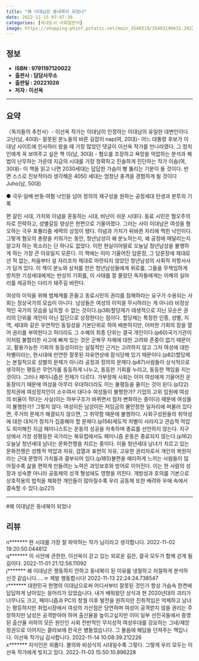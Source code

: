 ```yaml
---
title: "왜 이대남은 동네북이 되었나"
date: 2022-11-15 07:47:39
categories: [국내도서 사회일반서]
image: https://shopping-phinf.pstatic.net/main_3548319/35483196631.20221101121836.jpg
---
```


## **정보**

- **ISBN : 9791197120022**
- **출판사 : 담담사무소**
- **출판일 : 20221026**
- **저자 : 이선옥**

------



## **요약**

〈독자들의 추천사〉- 이선옥 작가는 이대남이 인정하는 이대남의 유일한 대변인이다. 고난(남, 40대)- 잘못된 분노들의 바른 길잡이 nap(여, 20대)- 어느 대통령 후보가 이대남 사이트에 인사하러 왔을 때 가장 많았던 댓글이 이선옥 작가를 만나라였다. 그 정치인에게 꼭 보여주고 싶은 책 이(남, 30대) - 혐오를 조장하고 욕망을 억압하는 분석과 해법이 난무하는 가운데 지금의 시대를 가장 정확하고 진솔하게 진단하는 작가 이솜(여, 30대)- 이 책을 읽고 나면 2030세대는 답답한 가슴이 뻥 뚫리는 기분이 들 것이다. 반면 스스로 진보적이라 생각해온 4050 세대는 엄청난 충격을 경험하게 될 것이다 Juho(남, 50대)

● 극우·일베·반동·여혐 낙인을 넘어
정의의 재구성을 원하는 공정세대 탄생과 분투의 기록

편 갈린 시대, 가치와 이념을 혼동하는 시대, 비난이 쉬운 시대다. 동료 시민은 혐오주의자로 전락하고, 성별갈등 양상은 한편으로 기울어졌다. 그러는 사이 이대남은 여성을 혐오하는 극우 포퓰리즘 세력의 상징이 됐다. 이념과 가치가 뒤바뀐 자리에 찍힌 낙인이다. 
그렇게 혐오의 총량을 키워가는 동안, 청년남성이 왜 분노하는지, 왜 공정에 매달리는지 알고자 하는 목소리는 단 하나도 없었다. 이런 현실이야말로 오늘날 청년남성을 불행하게 하는 가장 큰 이유일지 모른다. 이 책에는 이미 기울어진 담론장, 그 담론장에 제대로 선 적 없는, 처음부터 설 자리조차 제대로 마련되지 않았던 청년남성의 사회적 저항서사가 담겨 있다. 이 책이 분노와 상처를 안은 청년남성들에게 위로를, 그들을 무책임하게 방치한 기성세대에게는 반성의 기회를, 이 사태를 잘 몰랐던 독자들에게는 이해의 실마리를 제공하는 다리가 돼주길 바란다.

여성의 이익을 위해 법체계를 흔들고 동료시민의 권리를 침해하라는 요구가 수용되는 사회는 정상국가의 모습이 아니다. 남성들은 여성의 이익을 무시하라는 게 아니라 비정상적인 국가의 모습을 납득할 수 없는 것이다.(p38)할당제가 태생적으로 지닌 모순은 권리의 단위를 개인이 아닌 집단으로 상정한다는 점이다. 할당제는 특정한 인종, 성별, 지역, 세대와 같은 우연적인 동질성을 기본단위로 하여 배분하지만, 어떠한 기회의 장을 열어 권리를 부여한다고 하더라도 그 수혜의 최종 단위는 결국 개인이다.(p60)국가기관이 이처럼 불합리한 사고에 빠져 있는 것은 군복무 자체에 대한 고려와 존중이 없기 때문이고, 활용가능한 기회의 동등성이라는 실질적인 근거는 고려하지 않고 그저 여성에 대한 차별이라는, 현시대에 만연한 잘못된 자유연상에 잠식당해 있기 때문이다.(p82)할당제는 본질적으로 성별의 문제가 아니라 공정과 정의의 문제다.(p87)사람들이 상식적으로 생각하는 평등은 무언가를 동등하게 나누고, 동등한 기회를 누리고, 동등한 책임을 지는 것이다. 그러나 페미니즘은 전제가 다르다. 가부장제 사회는 이미 여성에게 기울어진 운동장이기 때문에 여성을 아무리 우대하더라도 이는 불평등을 줄이는 것이 된다.(p122)정치권에 여성정치인이 소수여서 대다수 여성들이 불행한가? 기업의 고위 임원에 여성의 비율이 적다는 사실(이는 하부구조가 바뀌면서 점차 변화하는 중이다) 때문에 여성들이 불행한가? 그렇지 않다. 여성이든 남성이든 저임금의 불안정한 일자리에 머물러 있다면, 주거의 문제가 해결되지 않으면, 그 취약함 때문에 불행하다. 사회구성원들의 취약성에 대한 대처가 정치가 집중해야 할 문제다.(p156)제도적 차별이 사라지고 관습적 억압도 희미해진 지금 페미니스트는 운동의 성공을 자축하며 종료를 선언하지 않는다. 지구상에서 가장 성평등한 국가라는 북유럽에서도 페미니즘 운동은 종료되지 않는다.(p162)오늘날 청년세대 남녀는 문화전쟁을 치르는 중이다. 이들 청년세대 남녀가 치르고 있는 문화전쟁은 성性적 억압과 자유, 검열과 표현의 자유, 고유한 권리자로서 개인의 복원이라는 근대 문명의 가치들과 결부되어 있다.(p185)불편을 예리하게 느끼는 사람들이 많아질수록 삶을 편하게 만들려는 노력은 과잉보호와 방어로 이어진다. 이는 한 사람의 성장과 성숙뿐 아니라 공동체의 성격 형성에도 영향을 끼친다. 개방성과 호의를 기본으로 상호작용의 법칙을 체화한 개인들이 많아질수록 우리 공동체 또한 배려와 우애 속에서 결속할 수 있다.(p221)

------

#왜 이대남은 동네북이 되었나


## **리뷰** 

  n******* 현 시대를 가장 잘 파악하는 작가 님이라고 생각합니다. 2022-11-02 19:20:50.044812 <br/>  q******* 이 사안에 관한한, 이선옥이 걷고 있는 외로운 길은, 결국 모두가 함께 걷게 될 길이다. 2022-11-01 21:12:56.11092 <br/>  j******* 왜 이대남은 행동하지 안하고 동네북이 된 이유를 냉철하고 처절하게 분석하신것 같습니다.....ㅠ 제발 행동합시다! 2022-11-13 22:24:24.738547 <br/>  r******* 대한민국 한명의 이대남으로써 어디서부터 잘못된 것인가 
항상 가슴속 한켠에 답답하게 남아있는 응어리가 있었습니다. 
내가 배워왔던 상식과 현 2020년대의 괴리가 너무나도 크고, 
페미니즘과 PC의 창궐 이후 
발전을 원하지만 진취적임은 억제하고
남녀는 평등하지만 취업시장에서 여성의 가산점은 당연하며
여성이 공격받지 않을 권리는 주장하지만 남성은 공격받아야 하며
출산율을 높이고싶지만 이미 일부 선진국들에서 증명된 
출산율 저하의 모든 원인인 사회 전반적인 무지성적 여성우대를
강요하는 그네/재앙 정권으로 이어지는 콜라보에 한국은 병들었습니다.
그 물음에 해답을 던져주는 책입니다.
이선옥 작가님 감사합니다. 2022-11-14 10:08:39.212226 <br/>  x******* 지식인은 외롭다. 불의와 비상식의 시대일수록 그렇다. 그렇게 우리 모두는 이선옥 작가에게 빚지고 있다. 2022-11-03 15:50:10.896228 <br/>